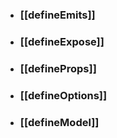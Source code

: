 - ### [[defineEmits]]
- ### [[defineExpose]]
- ### [[defineProps]]
- ### [[defineOptions]]
- ### [[defineModel]]